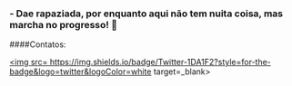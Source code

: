 ### - Dae rapaziada, por enquanto aqui não tem nuita coisa, mas marcha no progresso! 🚀

####Contatos:

<div>
  
  <a href="https://twitter.com/joaoviqtor"><img src= https://img.shields.io/badge/Twitter-1DA1F2?style=for-the-badge&logo=twitter&logoColor=white target=_blank> </a>
  </div>
  
